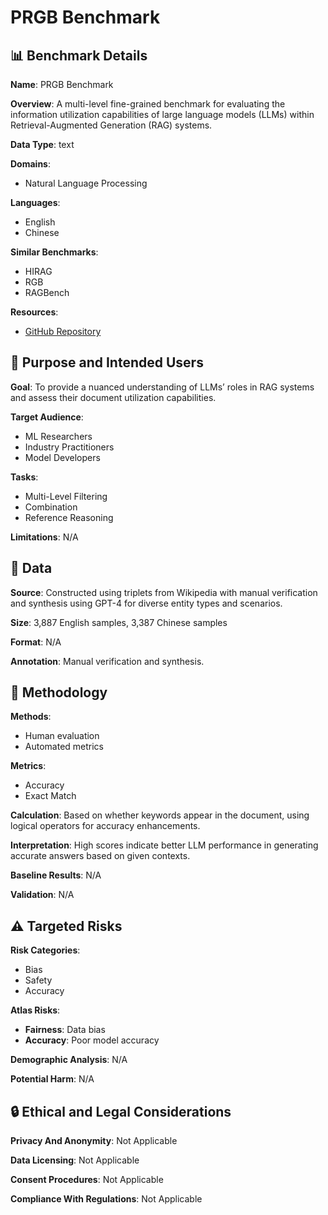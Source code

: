 # PRGB Benchmark

## 📊 Benchmark Details

**Name**: PRGB Benchmark

**Overview**: A multi-level fine-grained benchmark for evaluating the information utilization capabilities of large language models (LLMs) within Retrieval-Augmented Generation (RAG) systems.

**Data Type**: text

**Domains**:
- Natural Language Processing

**Languages**:
- English
- Chinese

**Similar Benchmarks**:
- HIRAG
- RGB
- RAGBench

**Resources**:
- [GitHub Repository](https://github.com/Alipay-Med/PRGB)

## 🎯 Purpose and Intended Users

**Goal**: To provide a nuanced understanding of LLMs’ roles in RAG systems and assess their document utilization capabilities.

**Target Audience**:
- ML Researchers
- Industry Practitioners
- Model Developers

**Tasks**:
- Multi-Level Filtering
- Combination
- Reference Reasoning

**Limitations**: N/A

## 💾 Data

**Source**: Constructed using triplets from Wikipedia with manual verification and synthesis using GPT-4 for diverse entity types and scenarios.

**Size**: 3,887 English samples, 3,387 Chinese samples

**Format**: N/A

**Annotation**: Manual verification and synthesis.

## 🔬 Methodology

**Methods**:
- Human evaluation
- Automated metrics

**Metrics**:
- Accuracy
- Exact Match

**Calculation**: Based on whether keywords appear in the document, using logical operators for accuracy enhancements.

**Interpretation**: High scores indicate better LLM performance in generating accurate answers based on given contexts.

**Baseline Results**: N/A

**Validation**: N/A

## ⚠️ Targeted Risks

**Risk Categories**:
- Bias
- Safety
- Accuracy

**Atlas Risks**:
- **Fairness**: Data bias
- **Accuracy**: Poor model accuracy

**Demographic Analysis**: N/A

**Potential Harm**: N/A

## 🔒 Ethical and Legal Considerations

**Privacy And Anonymity**: Not Applicable

**Data Licensing**: Not Applicable

**Consent Procedures**: Not Applicable

**Compliance With Regulations**: Not Applicable
